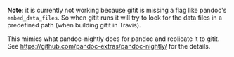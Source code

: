 **Note**: it is currently not working because gitit is missing a flag like pandoc's `embed_data_files`. So when gitit runs it will try to look for the data files in a predefined path (when building gitit in Travis).

This mimics what pandoc-nightly does for pandoc and replicate it to gitit. See https://github.com/pandoc-extras/pandoc-nightly/ for the details.
